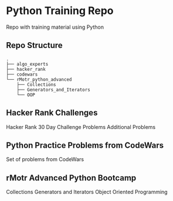 # Python Training Repo

Repo with training material using Python

## Repo Structure

```
.
├── algo_experts
├── hacker_rank
├── codewars
└── rMotr_python_advanced
    ├── Collections
    ├── Generators_and_Iterators
    └── OOP
```


## Hacker Rank Challenges

Hacker Rank 30 Day Challenge Problems
Additional Problems

## Python Practice Problems from CodeWars

Set of problems from CodeWars

## rMotr Advanced Python Bootcamp

Collections
Generators and Iterators 
Object Oriented Programming

